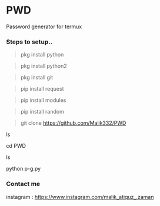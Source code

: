 # PWD
Password generator for termux


### Steps to setup..

>pkg install python

>pkg install python2

>pkg install git

 >pip install request

>pip install modules

>pip install random

>git clone https://github.com/Malik332/PWD

ls

cd PWD

ls

python p-g.py

### Contact me

instagram : https://www.instagram.com/malik_atiquz_.zaman

